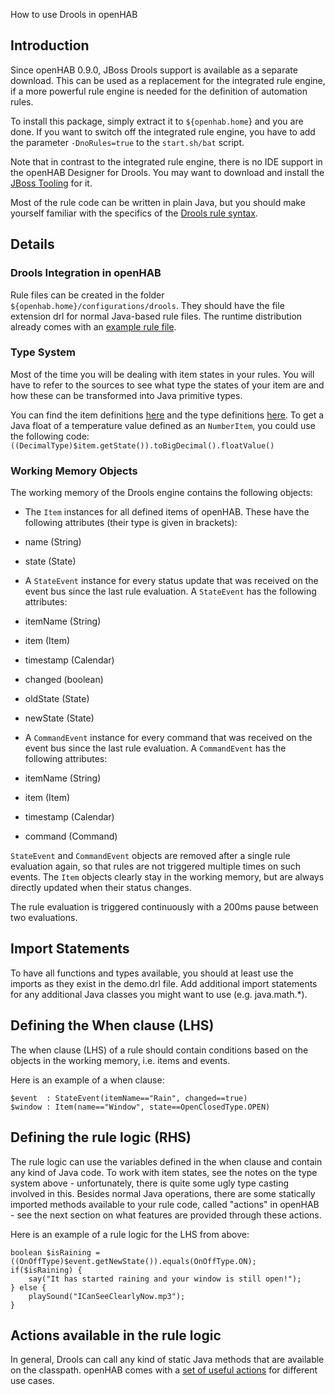 How to use Drools in openHAB

## Introduction

Since openHAB 0.9.0, JBoss Drools support is available as a separate download. This can be used as a replacement for the integrated rule engine, if a more powerful rule engine is needed for the definition of automation rules.

To install this package, simply extract it to `${openhab.home`} and you are done.
If you want to switch off the integrated rule engine, you have to add the parameter `-DnoRules=true` to the `start.sh/bat` script.

Note that in contrast to the integrated rule engine, there is no IDE support in the openHAB Designer for Drools. You may want to download and install the [JBoss Tooling](http://docs.jboss.org/drools/release/5.2.0.Final/drools-expert-docs/html/ch08.html) for it.

Most of the rule code can be written in plain Java, but you should make yourself familiar with the specifics of the [Drools rule syntax](http://docs.jboss.org/drools/release/5.2.0.Final/drools-expert-docs/html/ch05.html).

## Details

### Drools Integration in openHAB

Rule files can be created in the folder `${openhab.home}/configurations/drools`. They should have the file extension drl for normal Java-based rule files. The runtime distribution already comes with an [example rule file](http://code.google.com/p/openhab/source/browse/distribution/openhabhome/configurations/drools/demo.drl).

### Type System

Most of the time you will be dealing with item states in your rules.
You will have to refer to the sources to see what type the states of your item are and how these can be transformed into Java primitive types.

You can find the item definitions [here](http://code.google.com/p/openhab/source/browse/bundles/core/org.openhab.core.library/src/main/java/org/openhab/core/#core%2Flibrary%2Fitems) and the type definitions [here](http://code.google.com/p/openhab/source/browse/bundles/core/org.openhab.core.library/src/main/java/org/openhab/core/library/types/).
To get a Java float of a temperature value defined as an `NumberItem`, you could use the following code:
`((DecimalType)$item.getState()).toBigDecimal().floatValue()`

### Working Memory Objects

The working memory of the Drools engine contains the following objects:

- The `Item` instances for all defined items of openHAB. These have the following attributes (their type is given in brackets):
- name (String)
- state (State)

- A `StateEvent` instance for every status update that was received on the event bus since the last rule evaluation. A `StateEvent` has the following attributes:
- itemName (String)
- item (Item)
- timestamp (Calendar)
- changed (boolean)
- oldState (State)
- newState (State)

- A `CommandEvent` instance for every command that was received on the event bus since the last rule evaluation. A `CommandEvent` has the following attributes:
- itemName (String)
- item (Item)
- timestamp (Calendar)
- command (Command)

`StateEvent` and `CommandEvent` objects are removed after a single rule evaluation again, so that rules are not triggered multiple times on such events. The `Item` objects clearly stay in the working memory, but are always directly updated when their status changes.

The rule evaluation is triggered continuously with a 200ms pause between two evaluations.

## Import Statements

To have all functions and types available, you should at least use the imports as they exist in the demo.drl file. Add additional import statements for any additional Java classes you might want to use (e.g. java.math.*).

## Defining the When clause (LHS)

The when clause (LHS) of a rule should contain conditions based on the objects in the working memory, i.e. items and events.

Here is an example of a when clause:

    $event  : StateEvent(itemName=="Rain", changed==true)
    $window : Item(name=="Window", state==OpenClosedType.OPEN)

## Defining the rule logic (RHS)

The rule logic can use the variables defined in the when clause and contain any kind of Java code. To work with item states, see the notes on the type system above - unfortunately, there is quite some ugly type casting involved in this.
Besides normal Java operations, there are some statically imported methods available to your rule code, called "actions" in openHAB - see the next section on what features are provided through these actions.

Here is an example of a rule logic for the LHS from above:

    boolean $isRaining = ((OnOffType)$event.getNewState()).equals(OnOffType.ON);
    if($isRaining) {
        say("It has started raining and your window is still open!");
    } else {
        playSound("ICanSeeClearlyNow.mp3");
    }

## Actions available in the rule logic

In general, Drools can call any kind of static Java methods that are available on the classpath. openHAB comes with a [set of useful actions](http://code.google.com/p/openhab/wiki/Actions) for different use cases.